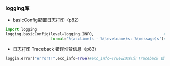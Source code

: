 ### logging库 
- basicConfig配置日志打印（p82）
```python
import logging
logging.basicConfig(level=logging.INFO,                               #设置日志级别为 INFO
                    format='%(asctime)s - %(levelname)s: %(message)s')#设置打印格式: 时间 - 级别:日志消息
```
- 日志打印 Traceback 错误堆赞信息（p83）
```python
loggin.error("error!!",exc_info=True)#exc_info=True日志打印 Traceback 错误堆赞信息
```